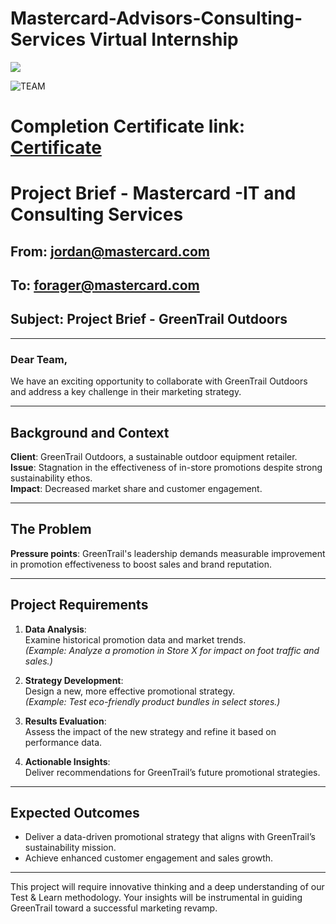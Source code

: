# Mastercard-Advisors-Consulting-Services Virtual Internship

![](https://logos-world.net/wp-content/uploads/2020/09/Mastercard-Logo-2016-2020.png)

![TEAM](https://github.com/user-attachments/assets/4b630d49-57f4-48d1-9021-29135559a499)

# **Completion Certificate link**: [Certificate](https://forage-uploads-prod.s3.amazonaws.com/completion-certificates/mfxGwGDp6WkQmtmTf/DZxgGgvMB6cEtEyJg_mfxGwGDp6WkQmtmTf_6iQKa3ufrkKhLxoLx_1738509530628_completion_certificate.pdf)


# Project Brief - Mastercard -IT and Consulting Services

## From: jordan@mastercard.com  
## To: forager@mastercard.com  
## Subject: Project Brief - GreenTrail Outdoors

---

### Dear Team,

We have an exciting opportunity to collaborate with GreenTrail Outdoors and address a key challenge in their marketing strategy.

---

## Background and Context

**Client**: GreenTrail Outdoors, a sustainable outdoor equipment retailer.  
**Issue**: Stagnation in the effectiveness of in-store promotions despite strong sustainability ethos.  
**Impact**: Decreased market share and customer engagement.

---

## The Problem

**Pressure points**: GreenTrail's leadership demands measurable improvement in promotion effectiveness to boost sales and brand reputation.

---

## Project Requirements

1. **Data Analysis**:  
   Examine historical promotion data and market trends.  
   *(Example: Analyze a promotion in Store X for impact on foot traffic and sales.)*

2. **Strategy Development**:  
   Design a new, more effective promotional strategy.  
   *(Example: Test eco-friendly product bundles in select stores.)*

3. **Results Evaluation**:  
   Assess the impact of the new strategy and refine it based on performance data.

4. **Actionable Insights**:  
   Deliver recommendations for GreenTrail’s future promotional strategies.

---

## Expected Outcomes

- Deliver a data-driven promotional strategy that aligns with GreenTrail’s sustainability mission.  
- Achieve enhanced customer engagement and sales growth.

---

This project will require innovative thinking and a deep understanding of our Test & Learn methodology. Your insights will be instrumental in guiding GreenTrail toward a successful marketing revamp.

